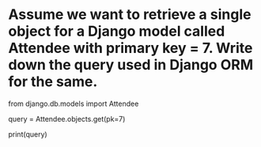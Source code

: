 # Assume we want to retrieve a single object for a Django model called Attendee with primary key = 7. Write down the query used in Django ORM for the same.

from django.db.models import Attendee

query = Attendee.objects.get(pk=7)

print(query)
